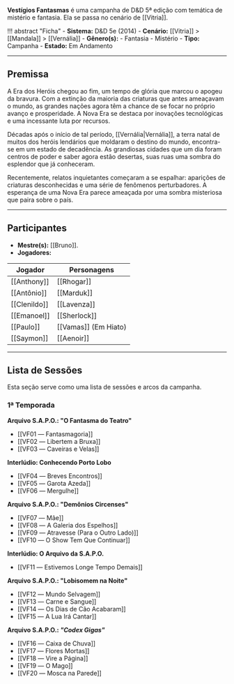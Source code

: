 **Vestígios Fantasmas** é uma campanha de D&D 5ª edição com temática de mistério e fantasia. Ela se passa no cenário de [[Vitria]].

!!! abstract "Ficha"
	- **Sistema:** D&D 5e (2014)
	- **Cenário:** [[Vitria]] > [[Mandala]] > [[Vernália]]
	- **Gênero(s):** 
		- Fantasia
		- Mistério
	- **Tipo:** Campanha
	- **Estado:** Em Andamento

---

## Premissa

A Era dos Heróis chegou ao fim, um tempo de glória que marcou o apogeu da bravura. Com a extinção da maioria das criaturas que antes ameaçavam o mundo, as grandes nações agora têm a chance de se focar no próprio avanço e prosperidade. A Nova Era se destaca por inovações tecnológicas e uma incessante luta por recursos.

Décadas após o início de tal período, [[Vernália|Vernália]], a terra natal de muitos dos heróis lendários que moldaram o destino do mundo, encontra-se em um estado de decadência. As grandiosas cidades que um dia foram centros de poder e saber agora estão desertas, suas ruas uma sombra do esplendor que já conheceram.

Recentemente, relatos inquietantes começaram a se espalhar: aparições de criaturas desconhecidas e uma série de fenômenos perturbadores. A esperança de uma Nova Era parece ameaçada por uma sombra misteriosa que paira sobre o país.

---

## Participantes

- **Mestre(s):** [[Bruno]].
- **Jogadores:**

| Jogador      | Personagens          |
| ------------ | -------------------- |
| [[Anthony]]  | [[Rhogar]]           |
| [[Antônio]]  | [[Marduk]]           |
| [[Clenildo]] | [[Lavenza]]          |
| [[Emanoel]]  | [[Sherlock]]         |
| [[Paulo]]    | [[Vamas]] (Em Hiato) |
| [[Saymon]]   | [[Aenoir]]           |

---

## Lista de Sessões

Esta seção serve como uma lista de sessões e arcos da campanha.

### 1ª Temporada

**Arquivo S.A.P.O.: "O Fantasma do Teatro"**

- [[VF01 ― Fantasmagoria]]
- [[VF02 ― Libertem a Bruxa]]
- [[VF03 ― Caveiras e Velas]]

**Interlúdio: Conhecendo Porto Lobo**

- [[VF04 ― Breves Encontros]]
- [[VF05 ― Garota Azeda]]
- [[VF06 ― Mergulhe]]

**Arquivo S.A.P.O.: "Demônios Circenses"**

- [[VF07 ― Mãe]]
- [[VF08 ― A Galeria dos Espelhos]]
- [[VF09 ― Atravesse (Para o Outro Lado)]]
- [[VF10 ― O Show Tem Que Continuar]]

**Interlúdio: O Arquivo da S.A.P.O.**

- [[VF11 ― Estivemos Longe Tempo Demais]]

**Arquivo S.A.P.O.: "Lobisomem na Noite"**

- [[VF12 ― Mundo Selvagem]]
- [[VF13 ― Carne e Sangue]]
- [[VF14 ― Os Dias de Cão Acabaram]]
- [[VF15 ― A Lua Irá Cantar]]

**Arquivo S.A.P.O.: *"Codex Gigas"***

- [[VF16 ― Caixa de Chuva]]
- [[VF17 ― Flores Mortas]]
- [[VF18 ― Vire a Página]]
- [[VF19 ― O Mago]]
- [[VF20 ― Mosca na Parede]]